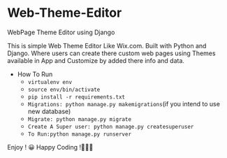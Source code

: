 # Web-Theme-Editor
WebPage Theme Editor using Django

This is simple Web Theme Editor Like Wix.com. Built with Python and Django. Where users can create there custom web pages using Themes available in App and Customize by added there info and data.

* How To Run
  * `virtualenv env`
  * `source env/bin/activate`
  * `pip install -r requirements.txt`
  * `Migrations: python manage.py makemigrations`(if you intend to use new database)
  * `Migrate: python manage.py migrate`
  * `Create A Super user: python manage.py createsuperuser`
  * `To Run:python manage.py runserver`
 
Enjoy ! 😀
Happy Coding !👨🏻‍💻
    
